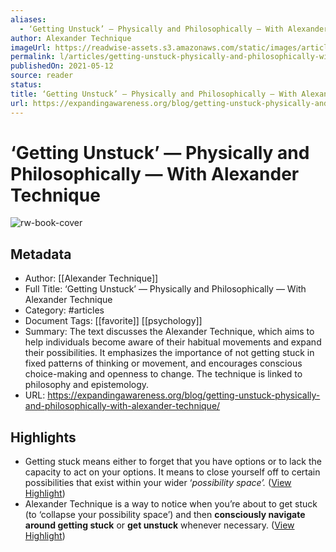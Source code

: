 ```yaml
---
aliases:
  - ‘Getting Unstuck’ — Physically and Philosophically — With Alexander Technique
author: Alexander Technique
imageUrl: https://readwise-assets.s3.amazonaws.com/static/images/article0.00998d930354.png
permalink: l/articles/getting-unstuck-physically-and-philosophically-with-alexander-technique
publishedOn: 2021-05-12
source: reader
status: 
title: ‘Getting Unstuck’ — Physically and Philosophically — With Alexander Technique
url: https://expandingawareness.org/blog/getting-unstuck-physically-and-philosophically-with-alexander-technique/
---
```

# ‘Getting Unstuck’ — Physically and Philosophically — With Alexander Technique

![rw-book-cover](https://readwise-assets.s3.amazonaws.com/static/images/article0.00998d930354.png)

## Metadata

- Author: [[Alexander Technique]]
- Full Title: ‘Getting Unstuck’ — Physically and Philosophically — With Alexander Technique
- Category: #articles
- Document Tags: [[favorite]] [[psychology]]
- Summary: The text discusses the Alexander Technique, which aims to help individuals become aware of their habitual movements and expand their possibilities. It emphasizes the importance of not getting stuck in fixed patterns of thinking or movement, and encourages conscious choice-making and openness to change. The technique is linked to philosophy and epistemology.
- URL: https://expandingawareness.org/blog/getting-unstuck-physically-and-philosophically-with-alexander-technique/

## Highlights

- Getting stuck means either to forget that you have options or to lack the capacity to act on your options. It means to close yourself off to certain possibilities that exist within your wider ‘_possibility space’._ ([View Highlight](https://read.readwise.io/read/01j0pmjpcv6k31fbgvap0rf9nr))
- Alexander Technique is a way to notice when you’re about to get stuck (to ‘collapse your possibility space’) and then **consciously navigate around getting stuck** or **get unstuck** whenever necessary. ([View Highlight](https://read.readwise.io/read/01j0pmm0e8243kfbxef7ex74hp))
